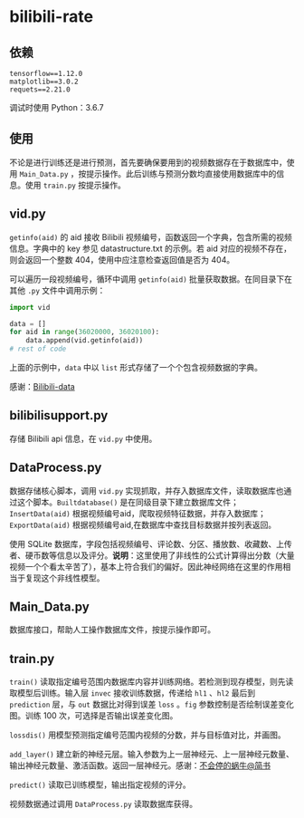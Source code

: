 # bilibili-rate

## 依赖

```
tensorflow==1.12.0
matplotlib==3.0.2
requets==2.21.0
```

调试时使用 Python：3.6.7

## 使用

不论是进行训练还是进行预测，首先要确保要用到的视频数据存在于数据库中，使用 `Main_Data.py` ，按提示操作。此后训练与预测分数均直接使用数据库中的信息。使用 `train.py` 按提示操作。

## vid.py

`getinfo(aid)` 的 aid 接收 Bilibili 视频编号，函数返回一个字典，包含所需的视频信息。字典中的 key 参见 datastructure.txt 的示例。若 aid 对应的视频不存在，则会返回一个整数 404，使用中应注意检查返回值是否为 404。

可以遍历一段视频编号，循环中调用 `getinfo(aid)` 批量获取数据。在同目录下在其他 `.py` 文件中调用示例：

```python
import vid

data = []
for aid in range(36020000, 36020100):
    data.append(vid.getinfo(aid))
# rest of code
```

上面的示例中，`data` 中以 `list` 形式存储了一个个包含视频数据的字典。

感谢：[Bilibili-data](https://github.com/FQrabbit/bilibili-data)

## bilibilisupport.py

存储 Bilibili api 信息，在 `vid.py` 中使用。

## DataProcess.py

数据存储核心脚本，调用 `vid.py` 实现抓取，并存入数据库文件，读取数据库也通过这个脚本。`Builtdatabase()` 是在同级目录下建立数据库文件；`InsertData(aid)` 根据视频编号aid，爬取视频特征数据，并存入数据库；`ExportData(aid)` 根据视频编号aid,在数据库中查找目标数据并按列表返回。

使用 SQLite 数据库，字段包括视频编号、评论数、分区、播放数、收藏数、上传者、硬币数等信息以及评分。**说明**：这里使用了非线性的公式计算得出分数（大量视频一个个看太辛苦了），基本上符合我们的偏好。因此神经网络在这里的作用相当于复现这个非线性模型。

## Main_Data.py

数据库接口，帮助人工操作数据库文件，按提示操作即可。

## train.py

`train()` 读取指定编号范围内数据库内容并训练网络。若检测到现存模型，则先读取模型后训练。输入层 `invec` 接收训练数据，传递给 `hl1` 、`hl2` 最后到 `prediction` 层，与 `out` 数据比对得到误差 `loss` 。`fig` 参数控制是否绘制误差变化图。训练 100 次，可选择是否输出误差变化图。

`lossdis()` 用模型预测指定编号范围内视频的分数，并与目标值对比，并画图。

`add_layer()` 建立新的神经元层。输入参数为上一层神经元、上一层神经元数量、输出神经元数量、激活函数。返回一层神经元。感谢：[不会停的蜗牛@简书](https://www.jianshu.com/p/e112012a4b2d)

`predict()` 读取已训练模型，输出指定视频的评分。

视频数据通过调用 `DataProcess.py` 读取数据库获得。
